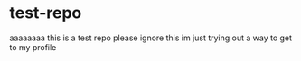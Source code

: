 # test-repo

aaaaaaaa this is a test repo please ignore this im just trying out a way to get to my profile
